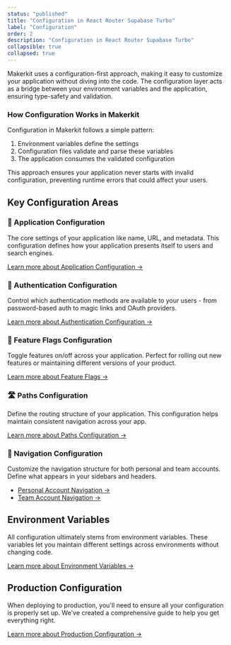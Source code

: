 ```yaml
---
status: "published"
title: "Configuration in React Router Supabase Turbo"
label: "Configuration"
order: 2
description: "Configuration in React Router Supabase Turbo"
collapsible: true
collapsed: true
---
```


Makerkit uses a configuration-first approach, making it easy to customize your application without diving into the code. The configuration layer acts as a bridge between your environment variables and the application, ensuring type-safety and validation.

### How Configuration Works in Makerkit

Configuration in Makerkit follows a simple pattern:

1. Environment variables define the settings
2. Configuration files validate and parse these variables
3. The application consumes the validated configuration

This approach ensures your application never starts with invalid configuration, preventing runtime errors that could affect your users.

## Key Configuration Areas

### 📱 Application Configuration
The core settings of your application like name, URL, and metadata. This configuration defines how your application presents itself to users and search engines.

[Learn more about Application Configuration →](configuration/application-configuration)

### 🔐 Authentication Configuration
Control which authentication methods are available to your users - from password-based auth to magic links and OAuth providers.

[Learn more about Authentication Configuration →](configuration/authentication-configuration)

### 🚩 Feature Flags Configuration
Toggle features on/off across your application. Perfect for rolling out new features or maintaining different versions of your product.

[Learn more about Feature Flags →](configuration/feature-flags-configuration)

### 🛣️ Paths Configuration
Define the routing structure of your application. This configuration helps maintain consistent navigation across your app.

[Learn more about Paths Configuration →](configuration/paths-configuration)

### 📱 Navigation Configuration
Customize the navigation structure for both personal and team accounts. Define what appears in your sidebars and headers.

- [Personal Account Navigation →](configuration/personal-account-sidebar-configuration)
- [Team Account Navigation →](configuration/team-account-sidebar-configuration)

## Environment Variables

All configuration ultimately stems from environment variables. These variables let you maintain different settings across environments without changing code.

[Learn more about Environment Variables →](configuration/environment-variables)

## Production Configuration

When deploying to production, you'll need to ensure all your configuration is properly set up. We've created a comprehensive guide to help you get everything right.

[Learn more about Production Configuration →](going-to-production/checklist)